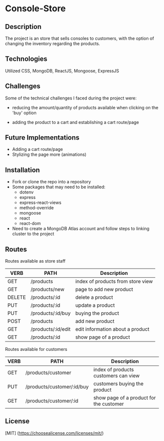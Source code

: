 # Console-Store


## Description

The project is an store that sells consoles to customers, with the option of changing the inventory regarding the products.

## Technologies 

Utilized CSS, MongoDB, ReactJS, Mongoose, ExpressJS


## Challenges

Some of the technical challenges I faced during the project were:

- reducing the amount/quantity of products available when clicking on the 'buy' option

- adding the product to a cart and establishing a cart route/page


## Future Implementations

- Adding a cart route/page
- Stylizing the page more (animations)


## Installation

- Fork or clone the repo into a repository
- Some packages that may need to be installed:
    - dotenv
    - express
    - express-react-views
    - method-override
    - mongoose
    - react
    - react-dom
- Need to create a MongoDB Atlas account and follow steps to linking cluster to the project


## Routes

Routes available as store staff

| VERB  | PATH | Description |
| ------------- | ------------- | ------------ |
| GET  | /products  | index of products from store view |
| GET  | /products/new  | page to add new product |
| DELETE  | /products/:id  | delete a product |
| PUT  | /products/:id  | update a product |
| PUT  | /products/:id/buy  | buying the product |
| POST  | /products | add new product |
| GET  | /products/:id/edit  | edit information about a product |
| GET  | /products/:id  | show page of a product |


Routes available for customers

| VERB  | PATH | Description |
| ------------- | ------------- | ------------ |
| GET  | /products/customer  | index of products customers can view |
| PUT  | /products/customer/:id/buy  | customers buying the product |
| GET  | /products/customer/:id  | show page of a product for the customer |



## License

[MIT]
(https://choosealicense.com/licenses/mit/)
